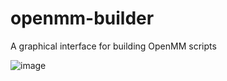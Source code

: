 openmm-builder
==============

A graphical interface for building OpenMM scripts

![image](https://raw.github.com/rmcgibbo/scriptbuilder/master/screenshot.png)
